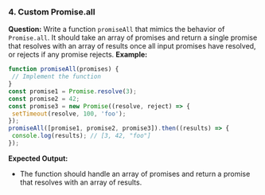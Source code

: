 ### 4. Custom Promise.all 
**Question:** 
Write a function `promiseAll` that mimics the behavior of `Promise.all`. It should take an array of promises and return a single promise that resolves with an array of results once all input promises have resolved, or rejects if any promise rejects. 
**Example:** 
```javascript 
function promiseAll(promises) { 
 // Implement the function 
} 
const promise1 = Promise.resolve(3); 
const promise2 = 42; 
const promise3 = new Promise((resolve, reject) => { 
 setTimeout(resolve, 100, 'foo'); 
}); 
promiseAll([promise1, promise2, promise3]).then((results) => { 
 console.log(results); // [3, 42, "foo"] 
}); 
``` 
**Expected Output:** 
- The function should handle an array of promises and return a promise that resolves with an array of results. 
